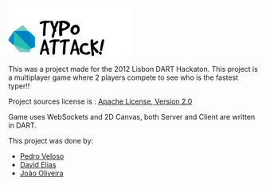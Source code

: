 ![TYPO ATTACK](http://github.com/pedronveloso/dart_typo_attack/raw/master/images/typologo.png)

This was a project made for the 2012 Lisbon DART Hackaton. This project is a multiplayer game where 2 players compete to see who is the fastest typer!!

Project sources license is : [Apache License, Version 2.0](http://www.apache.org/licenses/LICENSE-2.0.html)

Game uses WebSockets and 2D Canvas, both Server and Client are written in DART.

This project was done by:

* [Pedro Veloso](https://github.com/pedronveloso/)
* [David Elias](https://github.com/davidelias/)
* [João Oliveira](https://github.com/joaoxsouls/)

